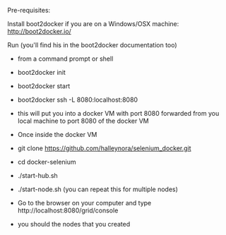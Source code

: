 Pre-requisites:

Install boot2docker if you are on a Windows/OSX machine: http://boot2docker.io/

Run (you'll find his in the boot2docker documentation too)
* from a command prompt or shell
* boot2docker init
* boot2docker start
* boot2docker ssh -L 8080:localhost:8080
 * this will put you into a docker VM with port 8080 forwarded from you local machine to port 8080 of the docker VM


* Once inside the docker VM
 * git clone https://github.com/halleynora/selenium_docker.git
 * cd docker-selenium
 * ./start-hub.sh
 * ./start-node.sh (you can repeat this for multiple nodes)
* Go to the browser on your computer and type http://localhost:8080/grid/console
 * you should the nodes that you created
